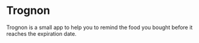 # Trognon
Trognon is a small app to help you to remind the food you bought before it reaches the expiration date.

